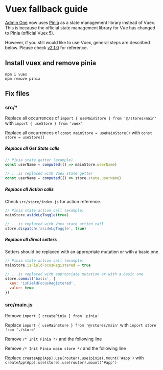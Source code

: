 # Vuex fallback guide

[Admin One](https://github.com/justboil/admin-one-vue-tailwind) now uses [Pinia](https://pinia.vuejs.org/) as a state management library instead of Vuex. This is because the official state management library for Vue has changed to Pinia (official Vuex 5).

However, if you still would like to use Vuex, general steps are described below. Please check [v2.1.0](https://github.com/justboil/admin-one-vue-tailwind/releases/tag/v2.1.0) for reference.

## Install vuex and remove pinia

```shell
npm i vuex
npm remove pinia
```

## Fix files

### src/*

Replace all occurrences of `import { useMainStore } from '@/stores/main'` with `import { useStore } from 'vuex'`

Replace all occurrences of `const mainStore = useMainStore()` with `const store = useStore()`

##### Replace all Get State calls

```javascript
// Pinia state getter (example)
const userName = computed(() => mainStore.userName)

// ...is replaced with Vuex state getter
const userName = computed(() => store.state.userName)
```

##### Replace all Action calls

Check `src/store/index.js` for action reference.

```javascript
// Pinia state action call (example)
mainStore.asideLgToggle(true)

// ...is replaced with Vuex state action call
store.dispatch('asideLgToggle', true)
```

##### Replace all direct setters

Setters should be replaced with an appropriate mutation or with a basic one

```javascript
// Pinia state action call (example)
mainStore.isFieldFocusRegistered = true

// ...is replaced with appropriate mutation or with a basic one
store.commit('basic', {
  key: 'isFieldFocusRegistered',
  value: true
})
```

### src/main.js

Remove `import { createPinia } from 'pinia'`

Replace `import { useMainStore } from '@/stores/main'` with `import store from './store'`

Remove `/* Init Pinia */` and the following line

Remove `/* Init Pinia main store */` and the following line

Replace `createApp(App).use(router).use(pinia).mount('#app')` with `createApp(App).use(store).use(router).mount('#app')`

